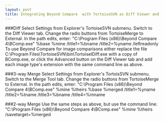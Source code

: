 ```yaml
---
layout: post
title: Integrating Beyond Compare  with TortoiseSVN as Diff Viewer and  3 way Merge Tool!
---
```



###Diff
Select Settings from Explorer's TortoiseSVN submenu.
Switch to the Diff Viewer tab.
Change the radio buttons from TortoiseMerge to External.
In the path edits, enter:
"C:\Program Files (x86)\Beyond Compare 4\BComp.exe" %base %mine /title1=%bname /title2=%yname /leftreadonly
To use Beyond Compare for image comparisons either replace the file C:\Program Files\TortoiseSVN\bin\TortoiseIDiff.exe with a copy of BComp.exe, or click the Advanced button on the Diff Viewer tab and add each image type's extension with the same command line as above.

###3-way Merge 
Select Settings from Explorer's TortoisSVN submenu.
Switch to the Merge Tool tab.
Change the radio buttons from TortoiseMerge to External.
In the path edits, enter:
"C:\Program Files (x86)\Beyond Compare 4\BComp.exe" %mine %theirs %base %merged /title1=%yname /title2=%tname /title3=%bname /title4=%mname

###2-way Merge
Use the same steps as above, but use the command line:
"C:\Program Files (x86)\Beyond Compare 4\BComp.exe" %mine %theirs /savetarget=%merged